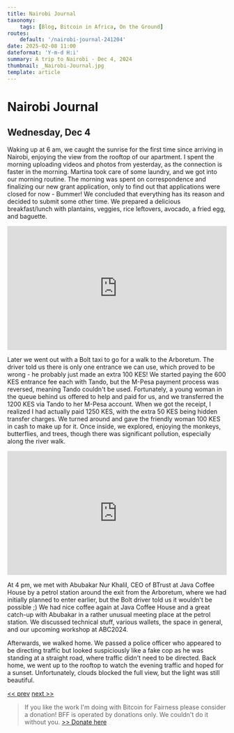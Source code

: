 ```yaml
---
title: Nairobi Journal
taxonomy:
    tags: [Blog, Bitcoin in Africa, On the Ground]
routes:
    default: '/nairobi-journal-241204'
date: 2025-02-08 11:00
dateformat: 'Y-m-d H:i'
summary: A trip to Nairobi - Dec 4, 2024
thumbnail: _Nairobi-Journal.jpg
template: article
---
```


# Nairobi Journal

## Wednesday, Dec 4

Waking up at 6 am, we caught the sunrise for the first time since arriving in Nairobi, enjoying the view from the rooftop of our apartment. I spent the morning uploading videos and photos from yesterday, as the connection is faster in the morning. Martina took care of some laundry, and we got into our morning routine. The morning was spent on correspondence and finalizing our new grant application, only to find out that applications were closed for now - Bummer! We concluded that everything has its reason and decided to submit some other time. We prepared a delicious breakfast/lunch with plantains, veggies, rice leftovers, avocado, a fried egg, and baguette. 

<div style="padding:56.25% 0 0 0;position:relative;"><iframe src="https://player.vimeo.com/video/1036235541?badge=0&amp;autopause=0&amp;player_id=0&amp;app_id=58479" frameborder="0" allow="autoplay; fullscreen; picture-in-picture; clipboard-write; encrypted-media" style="position:absolute;top:0;left:0;width:100%;height:100%;" title="241204-11"></iframe></div>

Later we went out with a Bolt taxi to go for a walk to the Arboretum. The driver told us there is only one entrance we can use, which proved to be wrong - he probably just made an extra 100 KES! We started paying the 600 KES entrance fee each with Tando, but the M-Pesa payment process was reversed, meaning Tando couldn't be used. Fortunately, a young woman in the queue behind us offered to help and paid for us, and we transferred the 1200 KES via Tando to her M-Pesa account. When we got the receipt, I realized I had actually paid 1250 KES, with the extra 50 KES being hidden transfer charges. We turned around and gave the friendly woman 100 KES in cash to make up for it. Once inside, we explored, enjoying the monkeys, butterflies, and trees, though there was significant pollution, especially along the river walk.

<div style="padding:56.25% 0 0 0;position:relative;"><iframe src="https://player.vimeo.com/video/1036235549?badge=0&amp;autopause=0&amp;player_id=0&amp;app_id=58479" frameborder="0" allow="autoplay; fullscreen; picture-in-picture; clipboard-write; encrypted-media" style="position:absolute;top:0;left:0;width:100%;height:100%;" title="241204-6"></iframe></div>

At 4 pm, we met with Abubakar Nur Khalil, CEO of BTrust at Java Coffee House by a petrol station around the exit from the Arboretum, where we had initially planned to enter earlier, but the Bolt driver told us it wouldn't be possible ;) We had nice coffee again at Java Coffee House and a great catch-up with Abubakar in a rather unusual meeting place at the petrol station. We discussed technical stuff, various wallets, the space in general, and our upcoming workshop at ABC2024.

Afterwards, we walked home. We passed a police officer who appeared to be directing traffic but looked suspiciously like a fake cop as he was standing at a straight road, where traffic didn't need to be directed. Back home, we went up to the rooftop to watch the evening traffic and hoped for a sunset. Unfortunately, clouds blocked the full view, but the light was still beautiful.

[<< prev](/nairobi-journal-241203) [next >>](/nairobi-journal-241205)

> If you like the work I'm doing with Bitcoin for Fairness please consider a donation! BFF is operated by donations only. We couldn't do it without you. [>> Donate here](https://bffbtc.org/donate/)